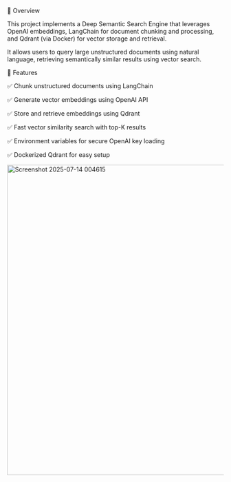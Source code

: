 🚀 Overview

This project implements a Deep Semantic Search Engine that leverages OpenAI embeddings, LangChain for document chunking and processing, and Qdrant (via Docker) for vector storage and retrieval.

It allows users to query large unstructured documents using natural language, retrieving semantically similar results using vector search.

📌 Features

✅ Chunk unstructured documents using LangChain

✅ Generate vector embeddings using OpenAI API

✅ Store and retrieve embeddings using Qdrant

✅ Fast vector similarity search with top-K results

✅ Environment variables for secure OpenAI key loading

✅ Dockerized Qdrant for easy setup



<img width="1205" height="721" alt="Screenshot 2025-07-14 004615" src="https://github.com/user-attachments/assets/2450e690-6984-43fc-b3ad-caea69defe97" />


